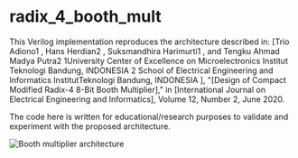 # radix_4_booth_mult

This Verilog implementation reproduces the architecture described in:
[Trio Adiono1
, Hans Herdian2
, Suksmandhira Harimurti1
, and Tengku Ahmad Madya Putra2
1University Center of Excellence on Microelectronics Institut Teknologi Bandung, INDONESIA 2
School of Electrical Engineering and Informatics InstitutTeknologi Bandung, INDONESIA ], 
"[Design of Compact Modified Radix-4
8-Bit Booth Multiplier]," in [International Journal on Electrical Engineering and Informatics], Volume 12, Number 2, June 2020.

The code here is written for educational/research purposes to validate
and experiment with the proposed architecture.


![Booth multiplier architecture](images/booth.png)

